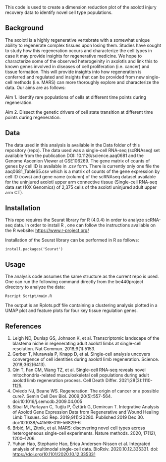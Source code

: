 This code is used to create a dimension reduction plot of the axolotl injury recovery data to identify novel cell type populations. 

## Background

The axolotl is a highly regenerative vertebrate with a somewhat unique ability to regenerate complex tissues upon losing them. Studies have sought to study how this regeneration occurs and characterize the cell types in case it may provide insights for regenerative medicine. We hope to characterize some of the observed heterogeinity in axolotls and link this to known genes involved in diseases of cell proliferation (i.e. cancer) and tissue formation. This will provide insights into how regeneration is conferred and regulated and insights that can be provided from new single-cell methods (i.e. MARS) can more thoroughly explore and characterize the data. Our aims are as follows:

Aim 1. Identify rare populations of cells at different time points during regeneration. 

Aim 2. Dissect the genetic drivers of cell state transition at different time points during regeneration.

## Data

The data used in this analysis is available in the Data folder of this repository (repo). The data used was a single-cell RNA-seq (scRNAseq) set available from the publication DOI: 10.1126/science.aaq0681 and the Genome Ascenion Viewer at GSE106269. The gene matrix of counts of genes by cell ID is available in .csv form. There is currently only one file the aaq0681_TableS5.csv which is a matrix of counts of the gene expression by cell ID (rows) and gene name (column) of the scRNAseq dataset available for the uninjured axolotl upper arm connective tissue (Single-cell RNA-seq data set (10X Genomics) of 2,375 cells of the axolotl uninjured adult upper arm CT).

## Installation

This repo requires the Seurat library for R (4.0.4) in order to analyze scRNA-seq data. In order to install R , one can follow the instructions available on the R website: https://www.r-project.org/

Installation of the Seurat library can be performed in R as follows:
```
install.packages('Seurat')
```

## Usage

The analysis code assumes the same structure as the current repo is used. One can run the following command directly from the be440project directory to analyze the data:

```
Rscript Script/main.R
```

The output is an Rplots.pdf file containing a clustering analysis plotted in a UMAP plot and feature plots for four key tissue regulation genes. 

## References

1. Leigh ND, Dunlap GS, Johnson K, et al. Transcriptomic landscape of the blastema niche in regenerating adult axolotl limbs at single-cell resolution. Nat Commun. 2018;9(1):5153. 
2. Gerber T, Murawala P, Knapp D, et al. Single-cell analysis uncovers convergence of cell identities during axolotl limb regeneration. Science. 2018;362(6413).
3. Qin T, Fan CM, Wang TZ, et al. Single-cell RNA-seq reveals novel mitochondria-related musculoskeletal cell populations during adult axolotl limb regeneration process. Cell Death Differ. 2021;28(3):1110-1125.
4. Oviedo NJ, Beane WS. Regeneration: The origin of cancer or a possible cure?. Semin Cell Dev Biol. 2009;20(5):557-564. doi:10.1016/j.semcdb.2009.04.005
5. Sibai M, Parlayan C, Tuğlu P, Öztürk G, Demircan T. Integrative Analysis of Axolotl Gene Expression Data from Regenerative and Wound Healing Limb Tissues. Sci Rep. 2019;9(1):20280. Published 2019 Dec 30. doi:10.1038/s41598-019-56829-6
6. Brbić, M., Zitnik, et al. MARS: discovering novel cell types across heterogeneous single-cell experiments. Nature methods. 2020, 17(12), 1200–1206.
7. Yuhan Hao, Stephanie Hao, Erica Andersen-Nissen et al. Integrated analysis of multimodal single-cell data. BioRxiv. 2020.10.12.335331. doi: https://doi.org/10.1101/2020.10.12.335331
